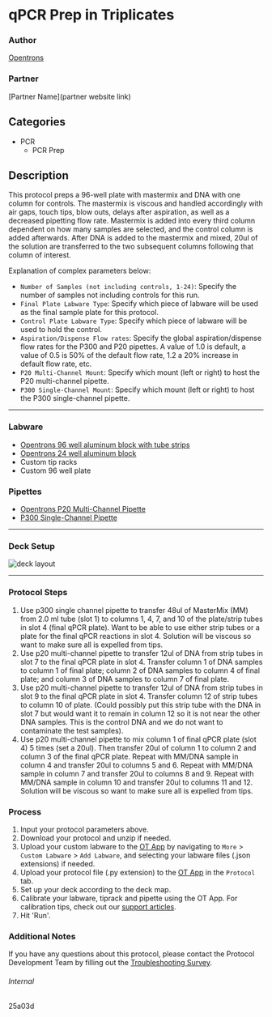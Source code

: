 # qPCR Prep in Triplicates

### Author
[Opentrons](https://opentrons.com/)

### Partner
[Partner Name](partner website link)



## Categories
* PCR
	* PCR Prep

## Description
This protocol preps a 96-well plate with mastermix and DNA with one column for controls. The mastermix is viscous and handled accordingly with air gaps, touch tips, blow outs, delays after aspiration, as well as a decreased pipetting flow rate. Mastermix is added into every third column dependent on how many samples are selected, and the control column is added afterwards. After DNA is added to the mastermix and mixed, 20ul of the solution are transferred to the two subsequent columns following that column of interest.

Explanation of complex parameters below:
* `Number of Samples (not including controls, 1-24)`: Specify the number of samples not including controls for this run.
* `Final Plate Labware Type`: Specify which piece of labware will be used as the final sample plate for this protocol.
* `Control Plate Labware Type`: Specify which piece of labware will be used to hold the control.
* `Aspiration/Dispense Flow rates`: Specify the global aspiration/dispense flow rates for the P300 and P20 pipettes. A value of 1.0 is default, a value of 0.5 is 50% of the default flow rate, 1.2 a 20% increase in default flow rate, etc. 
* `P20 Multi-Channel Mount`: Specify which mount (left or right) to host the P20 multi-channel pipette.
* `P300 Single-Channel Mount`: Specify which mount (left or right) to host the P300 single-channel pipette.

---

### Labware
* [Opentrons 96 well aluminum block with tube strips](https://shop.opentrons.com/collections/racks-and-adapters/products/aluminum-block-set)
* [Opentrons 24 well aluminum block](https://shop.opentrons.com/collections/racks-and-adapters/products/aluminum-block-set)
* Custom tip racks
* Custom 96 well plate

### Pipettes
* [Opentrons P20 Multi-Channel Pipette](https://shop.opentrons.com/collections/ot-2-robot/products/8-channel-electronic-pipette)
* [P300 Single-Channel Pipette](https://shop.opentrons.com/collections/ot-2-robot/products/single-channel-electronic-pipette)


---

### Deck Setup
![deck layout](https://opentrons-protocol-library-website.s3.amazonaws.com/custom-README-images/25a03d/Screen+Shot+2021-09-30+at+12.26.42+PM.png)


---

### Protocol Steps
1. Use p300 single channel pipette to transfer 48ul of MasterMix (MM) from 2.0 ml tube (slot 1) to columns 1, 4, 7, and 10 of the plate/strip tubes in slot 4 (final qPCR plate). Want to be able to use either strip tubes or a plate for the final qPCR reactions in slot 4. Solution will be viscous so want to make sure all is expelled from tips.
2. Use p20 multi-channel pipette to transfer 12ul of DNA from strip tubes in slot 7 to the final qPCR plate in slot 4. Transfer column 1 of DNA samples to column 1 of final plate; column 2 of DNA samples to column 4 of final plate; and column 3 of DNA samples to column 7 of final plate.
3. Use p20 multi-channel pipette to transfer 12ul of DNA from strip tubes in slot 9 to the final qPCR plate in slot 4. Transfer column 12 of strip tubes to column 10 of plate. (Could possibly put this strip tube with the DNA in slot 7 but would want it to remain in column 12 so it is not near the other DNA samples. This is the control DNA and we do not want to contaminate the test samples).
4. Use p20 multi-channel pipette to mix column 1 of final qPCR plate (slot 4) 5 times (set a 20ul). Then transfer 20ul of column 1 to column 2 and column 3 of the final qPCR plate. Repeat with MM/DNA sample in column 4 and transfer 20ul to columns 5 and 6. Repeat with MM/DNA sample in column 7 and transfer 20ul to columns 8 and 9. Repeat with MM/DNA sample in column 10 and transfer 20ul to columns 11 and 12. Solution will be viscous so want to make sure all is expelled from tips.



### Process
1. Input your protocol parameters above.
2. Download your protocol and unzip if needed.
3. Upload your custom labware to the [OT App](https://opentrons.com/ot-app) by navigating to `More` > `Custom Labware` > `Add Labware`, and selecting your labware files (.json extensions) if needed.
4. Upload your protocol file (.py extension) to the [OT App](https://opentrons.com/ot-app) in the `Protocol` tab.
5. Set up your deck according to the deck map.
6. Calibrate your labware, tiprack and pipette using the OT App. For calibration tips, check out our [support articles](https://support.opentrons.com/en/collections/1559720-guide-for-getting-started-with-the-ot-2).
7. Hit 'Run'.

### Additional Notes
If you have any questions about this protocol, please contact the Protocol Development Team by filling out the [Troubleshooting Survey](https://protocol-troubleshooting.paperform.co/).

###### Internal
25a03d

